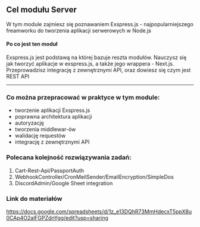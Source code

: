 ## Cel modułu Server

W tym module zajmiesz się poznawaniem Exspress.js - najpopularniejszego freamworku do tworzenia aplikacji serwerowych w Node.js

#### Po co jest ten moduł

Exspress.js jest podstawą na której bazuje reszta modułów. Nauczysz się jak tworzyć aplikacje w exspress.js, a także jego wrappera - Next.js.
Przeprowadzisz integrację z zewnętrznymi API, oraz dowiesz się czym jest REST API

---

### Co można przepracować w praktyce w tym module:

- tworzenie aplikacji Exspress.js
- poprawna architektura aplikacji
- autoryzację
- tworzenia middlewar-ów
- walidację requestów
- integrację z zewnętrznymi API

### Polecana kolejność rozwiązywania zadań:

1. Cart-Rest-Api/PassportAuth
2. WebhookController/CronMeilSender/EmailEncryption/SimpleDos
3. DiscordAdmin/Google Sheet integration

### Link do materiałów

https://docs.google.com/spreadsheets/d/1z_e13DQhR73MmHdecxT5ppX8u0CAp4O2alFGPZdnYgg/edit?usp=sharing
